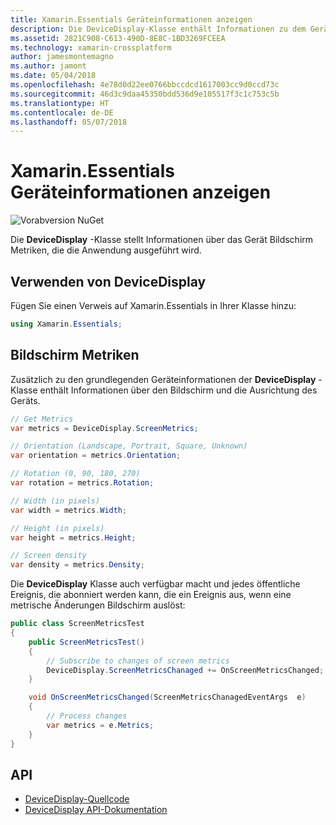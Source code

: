 ```yaml
---
title: Xamarin.Essentials Geräteinformationen anzeigen
description: Die DeviceDisplay-Klasse enthält Informationen zu dem Gerät Bildschirm Metriken, die Anwendung ausgeführt wird.
ms.assetid: 2821C908-C613-490D-8E8C-1BD3269FCEEA
ms.technology: xamarin-crossplatform
author: jamesmontemagno
ms.author: jamont
ms.date: 05/04/2018
ms.openlocfilehash: 4e78d0d22ee0766bbccdcd1617003cc9d0ccd73c
ms.sourcegitcommit: 46d3c9daa45350bdd536d9e105517f3c1c753c5b
ms.translationtype: HT
ms.contentlocale: de-DE
ms.lasthandoff: 05/07/2018
---
```

# <a name="xamarinessentials-device-display-information"></a>Xamarin.Essentials Geräteinformationen anzeigen

![Vorabversion NuGet](~/media/shared/pre-release.png)

Die **DeviceDisplay** -Klasse stellt Informationen über das Gerät Bildschirm Metriken, die die Anwendung ausgeführt wird.

## <a name="using-devicedisplay"></a>Verwenden von DeviceDisplay

Fügen Sie einen Verweis auf Xamarin.Essentials in Ihrer Klasse hinzu:

```csharp
using Xamarin.Essentials;
```

## <a name="screen-metrics"></a>Bildschirm Metriken

Zusätzlich zu den grundlegenden Geräteinformationen der **DeviceDisplay** -Klasse enthält Informationen über den Bildschirm und die Ausrichtung des Geräts.

```csharp
// Get Metrics
var metrics = DeviceDisplay.ScreenMetrics;

// Orientation (Landscape, Portrait, Square, Unknown)
var orientation = metrics.Orientation;

// Rotation (0, 90, 180, 270)
var rotation = metrics.Rotation;

// Width (in pixels)
var width = metrics.Width;

// Height (in pixels)
var height = metrics.Height;

// Screen density
var density = metrics.Density;
```

Die **DeviceDisplay** Klasse auch verfügbar macht und jedes öffentliche Ereignis, die abonniert werden kann, die ein Ereignis aus, wenn eine metrische Änderungen Bildschirm auslöst:

```csharp
public class ScreenMetricsTest
{
    public ScreenMetricsTest()
    {
        // Subscribe to changes of screen metrics
        DeviceDisplay.ScreenMetricsChanaged += OnScreenMetricsChanged;
    }

    void OnScreenMetricsChanged(ScreenMetricsChanagedEventArgs  e)
    {
        // Process changes
        var metrics = e.Metrics;
    }
}
```

## <a name="api"></a>API

- [DeviceDisplay-Quellcode](https://github.com/xamarin/Essentials/tree/master/Essentials/DeviceDisplay)
- [DeviceDisplay API-Dokumentation](xref:Xamarin.Essentials.DeviceDisplay)
